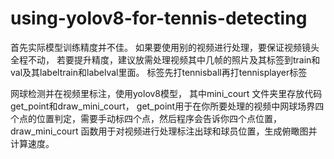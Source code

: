 # using-yolov8-for-tennis-detecting
首先实际模型训练精度并不佳。
如果要使用别的视频进行处理，要保证视频镜头全程不动，
若要提升精度，建议放需处理视频其中几帧的照片及其标签到train和val及其labeltrain和labelval里面。
标签先打tennisball再打tennisplayer标签


网球检测并在视频里标注，使用yolov8模型，
其中mini_court 文件夹里存放代码get_point和draw_mini_court，
get_point用于在你所要处理的视频中网球场界四个点的位置判定，需要手动标四个点，然后程序会告诉你四个点位置，
draw_mini_court 函数用于对视频进行处理标注出球和球员位置，生成俯瞰图并计算速度。
